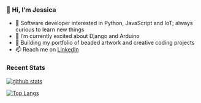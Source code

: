 ### 👋 Hi, I’m Jessica
- 👀  Software developer interested in Python, JavaScript and IoT; always curious to learn new things
- 🌱  I’m currently excited about Django and Arduino
- 💞️  Building my portfolio of beaded artwork and creative coding projects
- 📫  Reach me on <a href="https://www.linkedin.com/in/jessicakincaid" target="_blank">LinkedIn</a>

### Recent Stats
[![github stats](https://github-readme-stats.vercel.app/api?username=j-kincaid)](https://github.com/j-kincaid/github-readme-stats)

[![Top Langs](https://github-readme-stats.vercel.app/api/top-langs/?username=j-kincaid)](https://github.com/j-kincaid/github-readme-stats)
<!---
j-kincaid/j-kincaid is a ✨ special ✨ repository because its `README.md` (this file) appears on your GitHub profile.
You can click the Preview link to take a look at your changes.
--->
